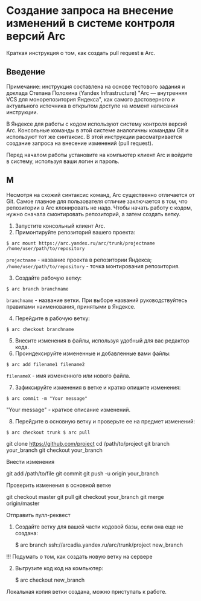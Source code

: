 # Создание запроса на внесение изменений в системе контроля версий Arc

Краткая инструкция о том, как создать pull request в Arc.

## Введение

Примечание: инструкция составлена на основе тестового задания и доклада Степана Полохина (Yandex Infrastructure) "Arc — внутренняя VCS для монорепозитория Яндекса", как самого достоверного и актуального источника в открытом доступе на момент написания инструкции.

В Яндексе для работы с кодом используют систему контроля версий Arc. Консольные команды в этой системе аналогичны командам Git и используют тот же синтаксис. В этой инструкции рассматривается создание запроса на внесение изменений (pull request).

Перед началом работы установите на компьютер клиент Arc и войдите в систему, используя ваши логин и пароль.

## М

Несмотря на схожий синтаксис команд, Arc существенно отличается от Git. Самое главное для пользователя отличие заключается в том, что репозитории в Arc клонировать не надо. Чтобы начать работу с кодом, нужно сначала смонтировать репозиторий, а затем создать ветку.

1. Запустите консольный клиент Arc.
2. Примонтируйте репозиторий вашего проекта:

``
    $ arc mount https://arc.yandex.ru/arc/trunk/projectname /home/user/path/to/repository
``

`projectname` - название проекта в репозитории Яндекса; `/home/user/path/to/repository` - точка монтирования репозитория.

3. Создайте рабочую ветку:

``
    $ arc branch branchname
``

`branchname` - название ветки. При выборе названий руководствуйтесь правилами наименования, принятыми в Яндексе.

4. Перейдите в рабочую ветку:

``
    $ arc checkout branchname
``

5. Внесите изменения в файлы, используя удобный для вас редактор кода.
6. Проиндексируйте измененные и добавленные вами файлы:

``
    $ arc add filename1 filename2
``

`filenameX` - имя измененного или нового файла.

7. Зафиксируйте изменения в ветке и кратко опишите изменения:

``
    $ arc commit -m "Your message"
``

"Your message" - краткое описание изменений.

8. Перейдите в основную ветку и проверьте ее на предмет изменений:

``
    $ arc checkout trunk
    $ arc pull
``


git clone https://github.com/project
cd /path/to/project
git branch your_branch
git checkout your_branch

Внести изменения

git add /path/to/file
git commit
git push -u origin your_branch

Проверить изменения в основной ветке

git checkout master
git pull
git checkout your_branch
git merge origin/master

Отправить пулл-реквест


1. Создайте ветку для вашей части кодовой базы, если она еще не создана:

    $ arc branch ssh://arcadia.yandex.ru/arc/trunk/project new_branch

!!! Подумать о том, как создать новую ветку на сервере


2. Выгрузите код код на компьютер:

    $ arc checkout new_branch

Локальная копия ветки создана, можно приступать к работе.

## 

